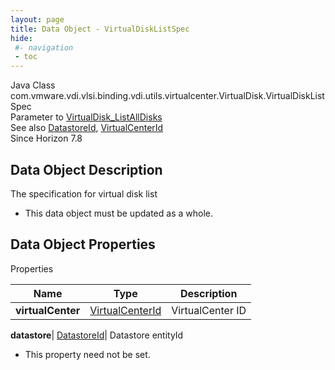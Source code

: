 ```yaml
---
layout: page
title: Data Object - VirtualDiskListSpec
hide:
 #- navigation
 - toc
---
```






Java Class
    com.vmware.vdi.vlsi.binding.vdi.utils.virtualcenter.VirtualDisk.VirtualDiskListSpec  
Parameter to
     [VirtualDisk_ListAllDisks](vdi.utils.virtualcenter.VirtualDisk.md#listAllDisks)  
See also
     [DatastoreId](vdi.entity.DatastoreId.md), [VirtualCenterId](vdi.entity.VirtualCenterId.md)  
Since 
    Horizon 7.8

## Data Object Description 

The specification for virtual disk list 

  * This data object must be updated as a whole.



## Data Object Properties

Properties

Name |  Type |  Description   
---|---|---  
**virtualCenter**| [VirtualCenterId](vdi.entity.VirtualCenterId.md)|  VirtualCenter ID   
  
**datastore**| [DatastoreId](vdi.entity.DatastoreId.md)|  Datastore entityId   


 * This property need not be set.

  
  

  

